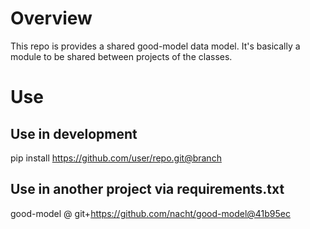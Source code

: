 # Overview

This repo is provides a shared good-model data model. It's basically a module to be shared between projects of the classes.

# Use

## Use in development

pip install https://github.com/user/repo.git@branch

## Use in another project via requirements.txt

good-model @ git+https://github.com/nacht/good-model@41b95ec

